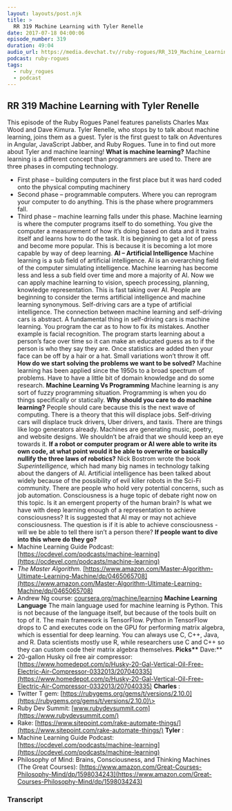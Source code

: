 ```yaml
---
layout: layouts/post.njk
title: >
  RR 319 Machine Learning with Tyler Renelle
date: 2017-07-18 04:00:06
episode_number: 319
duration: 49:04
audio_url: https://media.devchat.tv//ruby-rogues/RR_319_Machine_Learning_with_Tyler_Renelle_1.mp3
podcast: ruby-rogues
tags:
  - ruby_rogues
  - podcast
---
```


## **RR 319 Machine Learning with Tyler Renelle**

This episode of the Ruby Rogues Panel features panelists Charles Max Wood and Dave Kimura. Tyler Renelle, who stops by to talk about machine learning, joins them as a guest. Tyler is the first guest to talk on Adventures in Angular, JavaScript Jabber, and Ruby Rogues. Tune in to find out more about Tyler and machine learning! **What is machine learning?** Machine learning is a different concept than programmers are used to. There are three phases in computing technology.

- First phase – building computers in the first place but it was hard coded onto the physical computing machinery
- Second phase – programmable computers. Where you can reprogram your computer to do anything. This is the phase where programmers fall.
- Third phase – machine learning falls under this phase.
  Machine learning is where the computer programs itself to do something. You give the computer a measurement of how it’s doing based on data and it trains itself and learns how to do the task. It is beginning to get a lot of press and become more popular. This is because it is becoming a lot more capable by way of deep learning. **AI – Artificial Intelligence** Machine learning is a sub field of artificial intelligence. AI is an overarching field of the computer simulating intelligence. Machine learning has become less and less a sub field over time and more a majority of AI. Now we can apply machine learning to vision, speech processing, planning, knowledge representation. This is fast taking over AI. People are beginning to consider the terms artificial intelligence and machine learning synonymous. Self-driving cars are a type of artificial intelligence. The connection between machine learning and self-driving cars is abstract. A fundamental thing in self-driving cars is machine learning. You program the car as to how to fix its mistakes. Another example is facial recognition. The program starts learning about a person’s face over time so it can make an educated guess as to if the person is who they say they are. Once statistics are added then your face can be off by a hair or a hat. Small variations won’t throw it off. **How do we start solving the problems we want to be solved?** Machine learning has been applied since the 1950s to a broad spectrum of problems. Have to have a little bit of domain knowledge and do some research. **Machine Learning Vs Programming** Machine learning is any sort of fuzzy programming situation. Programming is when you do things specifically or statically. **Why should you care to do machine learning?** People should care because this is the next wave of computing. There is a theory that this will displace jobs. Self-driving cars will displace truck drivers, Uber drivers, and taxis. There are things like logo generators already. Machines are generating music, poetry, and website designs. We shouldn’t be afraid that we should keep an eye towards it. **If a robot or computer program or AI were able to write its own code, at what point would it be able to overwrite or basically nullify the three laws of robotics?** Nick Bostrom wrote the book _Superintelligence,_ which had many big names in technology talking about the dangers of AI. Artificial intelligence has been talked about widely because of the possibility of evil killer robots in the Sci-Fi community. There are people who hold very potential concerns, such as job automation. Consciousness is a huge topic of debate right now on this topic. Is it an emergent property of the human brain? Is what we have with deep learning enough of a representation to achieve consciousness? It is suggested that AI may or may not achieve consciousness. The question is if it is able to achieve consciousness - will we be able to tell there isn’t a person there? **If people want to dive into this where do they go?**
- Machine Learning Guide Podcast: [https://ocdevel.com/podcasts/machine-learning](https://ocdevel.com/podcasts/machine-learning)
- _The Master Algorithm._ [https://www.amazon.com/Master-Algorithm-Ultimate-Learning-Machine/dp/0465065708](https://www.amazon.com/Master-Algorithm-Ultimate-Learning-Machine/dp/0465065708)
- Andrew Ng course: [coursera.org/machine/learning](https://www.coursera.org/machine/learning)
  **Machine Learning Language** The main language used for machine learning is Python. This is not because of the language itself, but because of the tools built on top of it. The main framework is TensorFlow. Python in TensorFlow drops to C and executes code on the GPU for performing matrix algebra, which is essential for deep learning. You can always use C, C++, Java, and R. Data scientists mostly use R, while researchers use C and C++ so they can custom code their matrix algebra themselves. **Picks\*\*** Dave:\*\*
- 20-gallon Husky oil free air compressor: [https://www.homedepot.com/p/Husky-20-Gal-Vertical-Oil-Free-Electric-Air-Compressor-0332013/207040335](https://www.homedepot.com/p/Husky-20-Gal-Vertical-Oil-Free-Electric-Air-Compressor-0332013/207040335)
  **Charles** :
- Twitter T gem: [https://rubygems.org/gems/t/versions/2.10.0](https://rubygems.org/gems/t/versions/2.10.0)\>
- Ruby Dev Summit: [www.rubydevsummit.com](https://www.rubydevsummit.com/)
- Rake: [https://www.sitepoint.com/rake-automate-things/](https://www.sitepoint.com/rake-automate-things/)
  **Tyler** :
- Machine Learning Guide Podcast: [https://ocdevel.com/podcasts/machine-learning](https://ocdevel.com/podcasts/machine-learning)
- Philosophy of Mind: Brains, Consciousness, and Thinking Machines (The Great Courses): [https://www.amazon.com/Great-Courses-Philosophy-Mind/dp/1598034243](https://www.amazon.com/Great-Courses-Philosophy-Mind/dp/1598034243)

### Transcript
